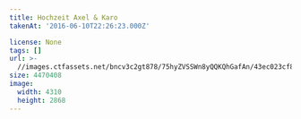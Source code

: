 ```yaml
---
title: Hochzeit Axel & Karo
takenAt: '2016-06-10T22:26:23.000Z'

license: None
tags: []
url: >-
  //images.ctfassets.net/bncv3c2gt878/75hyZVSSWn8yQQKQhGafAn/43ec023cf8fe71c41353ac335d68939a/hochzeit-axel--karo_27562915553_o
size: 4470408
image:
  width: 4310
  height: 2868
---
```

